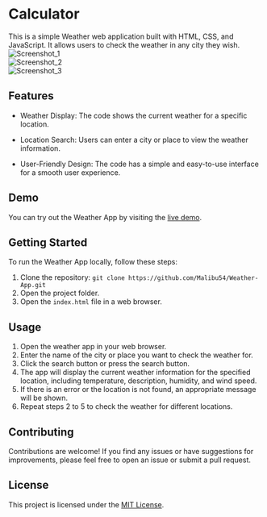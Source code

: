 # Calculator

This is a simple Weather web application built with HTML, CSS, and JavaScript. It allows users to check the weather in any city they wish. <br>
![Screenshot_1](/Weather-App/images/search_city.png)
<br>
![Screenshot_2](/Weather-App/images/type_city.png)
<br>
![Screenshot_3](/Weather-App/images/card_weather.png)
<br>

## Features

- Weather Display: The code shows the current weather for a specific location.

- Location Search: Users can enter a city or place to view the weather information.

- User-Friendly Design: The code has a simple and easy-to-use interface for a smooth user experience.

## Demo

You can try out the Weather App by visiting the [live demo](https://weatherapp-malibu54.netlify.app/).

## Getting Started

To run the Weather App locally, follow these steps:

1. Clone the repository: `git clone https://github.com/Malibu54/Weather-App.git`
2. Open the project folder.
3. Open the `index.html` file in a web browser.

## Usage

1. Open the weather app in your web browser.
2. Enter the name of the city or place you want to check the weather for.
3. Click the search button or press the search button.
4. The app will display the current weather information for the specified location, including temperature, description, humidity, and wind speed.
5. If there is an error or the location is not found, an appropriate message will be shown.
6. Repeat steps 2 to 5 to check the weather for different locations.

## Contributing

Contributions are welcome! If you find any issues or have suggestions for improvements, please feel free to open an issue or submit a pull request.

## License

This project is licensed under the [MIT License](LICENSE).
